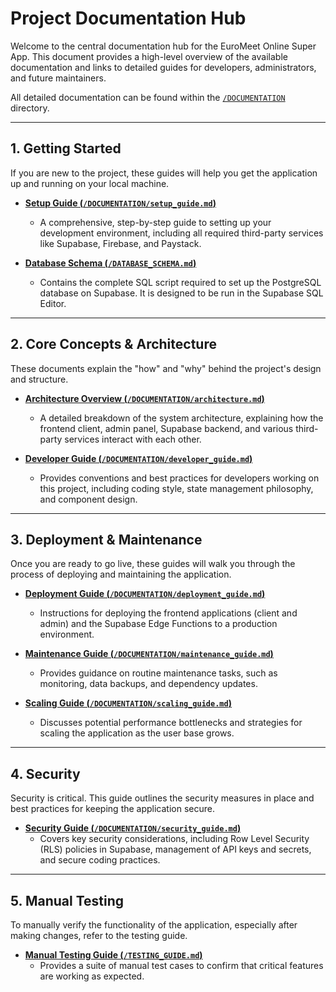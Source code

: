 # Project Documentation Hub

Welcome to the central documentation hub for the EuroMeet Online Super App. This document provides a high-level overview of the available documentation and links to detailed guides for developers, administrators, and future maintainers.

All detailed documentation can be found within the [`/DOCUMENTATION`](/DOCUMENTATION) directory.

---

## 1. Getting Started

If you are new to the project, these guides will help you get the application up and running on your local machine.

*   **[Setup Guide (`/DOCUMENTATION/setup_guide.md`)](./DOCUMENTATION/setup_guide.md)**
    *   A comprehensive, step-by-step guide to setting up your development environment, including all required third-party services like Supabase, Firebase, and Paystack.

*   **[Database Schema (`/DATABASE_SCHEMA.md`)](./DATABASE_SCHEMA.md)**
    *   Contains the complete SQL script required to set up the PostgreSQL database on Supabase. It is designed to be run in the Supabase SQL Editor.

---

## 2. Core Concepts & Architecture

These documents explain the "how" and "why" behind the project's design and structure.

*   **[Architecture Overview (`/DOCUMENTATION/architecture.md`)](./DOCUMENTATION/architecture.md)**
    *   A detailed breakdown of the system architecture, explaining how the frontend client, admin panel, Supabase backend, and various third-party services interact with each other.

*   **[Developer Guide (`/DOCUMENTATION/developer_guide.md`)](./DOCUMENTATION/developer_guide.md)**
    *   Provides conventions and best practices for developers working on this project, including coding style, state management philosophy, and component design.

---

## 3. Deployment & Maintenance

Once you are ready to go live, these guides will walk you through the process of deploying and maintaining the application.

*   **[Deployment Guide (`/DOCUMENTATION/deployment_guide.md`)](./DOCUMENTATION/deployment_guide.md)**
    *   Instructions for deploying the frontend applications (client and admin) and the Supabase Edge Functions to a production environment.

*   **[Maintenance Guide (`/DOCUMENTATION/maintenance_guide.md`)](./DOCUMENTATION/maintenance_guide.md)**
    *   Provides guidance on routine maintenance tasks, such as monitoring, data backups, and dependency updates.

*   **[Scaling Guide (`/DOCUMENTATION/scaling_guide.md`)](./DOCUMENTATION/scaling_guide.md)**
    *   Discusses potential performance bottlenecks and strategies for scaling the application as the user base grows.

---

## 4. Security

Security is critical. This guide outlines the security measures in place and best practices for keeping the application secure.

*   **[Security Guide (`/DOCUMENTATION/security_guide.md`)](./DOCUMENTATION/security_guide.md)**
    *   Covers key security considerations, including Row Level Security (RLS) policies in Supabase, management of API keys and secrets, and secure coding practices.

---

## 5. Manual Testing

To manually verify the functionality of the application, especially after making changes, refer to the testing guide.

*   **[Manual Testing Guide (`/TESTING_GUIDE.md`)](./TESTING_GUIDE.md)**
    *   Provides a suite of manual test cases to confirm that critical features are working as expected.
